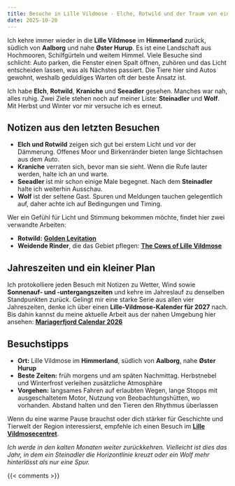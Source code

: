 ```yaml
---
title: Besuche in Lille Vildmose - Elche, Rotwild und der Traum von einem Steinadler
date: 2025-10-20
---
```

Ich kehre immer wieder in die **Lille Vildmose** im **Himmerland** zurück, südlich von **Aalborg** und nahe **Øster Hurup**. Es ist eine Landschaft aus Hochmooren, Schilfgürteln und weitem Himmel. Viele Besuche sind schlicht: Auto parken, die Fenster einen Spalt öffnen, zuhören und das Licht entscheiden lassen, was als Nächstes passiert. Die Tiere hier sind Autos gewohnt, weshalb geduldiges Warten oft der beste Ansatz ist.

Ich habe **Elch**, **Rotwild**, **Kraniche** und **Seeadler** gesehen. Manches war nah, alles ruhig. Zwei Ziele stehen noch auf meiner Liste: **Steinadler** und **Wolf**. Mit Herbst und Winter vor mir versuche ich es erneut.

<!--more-->

## Notizen aus den letzten Besuchen

- **Elch und Rotwild** zeigen sich gut bei erstem Licht und vor der Dämmerung. Offenes Moor und Birkenränder bieten lange Sichtachsen aus dem Auto.  
- **Kraniche** verraten sich, bevor man sie sieht. Wenn die Rufe lauter werden, halte ich an und warte.  
- **Seeadler** ist mir schon einige Male begegnet. Nach dem **Steinadler** halte ich weiterhin Ausschau.  
- **Wolf** ist der seltene Gast. Spuren und Meldungen tauchen gelegentlich auf, daher achte ich auf Bedingungen und Timing.

Wer ein Gefühl für Licht und Stimmung bekommen möchte, findet hier zwei verwandte Arbeiten:  
- **Rotwild:** [**Golden Levitation**](https://redowlphoto.dk/works/golden-levitation/)  
- **Weidende Rinder**, die das Gebiet pflegen: [**The Cows of Lille Vildmose**](https://redowlphoto.dk/works/the-cows-of-lille-vildmose/)

## Jahreszeiten und ein kleiner Plan

Ich protokolliere jeden Besuch mit Notizen zu Wetter, Wind sowie **Sonnenauf- und -untergangszeiten** und kehre im Jahreslauf zu denselben Standpunkten zurück. Gelingt mir eine starke Serie aus allen vier Jahreszeiten, denke ich über einen **Lille-Vildmose-Kalender für 2027** nach.  
Bis dahin kannst du meine aktuelle Arbeit aus der nahen Umgebung hier ansehen: [**Mariagerfjord Calendar 2026**](https://redowlphoto.dk/categories/calendar-2026/)

## Besuchstipps

- **Ort:** Lille Vildmose im **Himmerland**, südlich von **Aalborg**, nahe **Øster Hurup**  
- **Beste Zeiten:** früh morgens und am späten Nachmittag. Herbstnebel und Winterfrost verleihen zusätzliche Atmosphäre  
- **Vorgehen:** langsames Fahren auf erlaubten Wegen, lange Stopps mit ausgeschaltetem Motor, Nutzung von Beobachtungshütten, wo vorhanden. Abstand halten und den Tieren den Rhythmus überlassen

Wenn du eine warme Pause brauchst oder dich stärker für Geschichte und Tierwelt der Region interessierst, empfehle ich einen Besuch im [**Lille Vildmosecentret**](https://lillevildmose.dk/).

*Ich werde in den kalten Monaten weiter zurückkehren. Vielleicht ist dies das Jahr, in dem ein Steinadler die Horizontlinie kreuzt oder ein Wolf mehr hinterlässt als nur eine Spur.*  

{{< comments >}}
